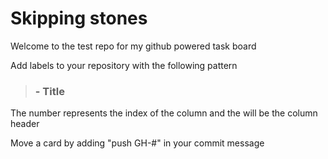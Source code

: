 # Skipping stones

Welcome to the test repo for my github powered task board

Add labels to your repository with the following pattern

>  ### - Title

The number represents the index of the column and the will be the column header

Move a card by adding "push GH-#" in your commit message
